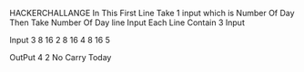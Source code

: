  HACKERCHALLANGE
In This First Line Take 1 input which is Number Of Day
Then Take Number Of Day line Input Each Line Contain 3 Input

Input
3
8 16 2
8 16 4
8 16 5


OutPut
4
2
No Carry Today

